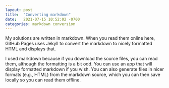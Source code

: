 ```yaml
---
layout: post
title:  "Converting markdown"
date:   2021-07-15 10:52:02 -0700
categories: markdown conversion
---
```

My solutions are written in markdown. When you read them online here, GitHub Pages uses Jekyll to convert the markdown to nicely formatted HTML and displays that.

I used markdown because if you download the source files, you can read them, although the formatting is a bit odd. You can use an app that will display formatted markdown if you wish. You can also generate files in nicer formats (e.g., HTML) from the markdown source, which you can then save locally so you can read them offline.

